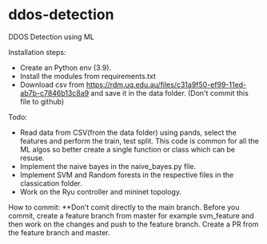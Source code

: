 # ddos-detection
DDOS Detection using ML 

Installation steps:
* Create an Python env (3.9).
* Install the modules from requirements.txt
* Download csv from https://rdm.uq.edu.au/files/c31a9f50-ef99-11ed-ab7b-c7846b13c8a9 and save it in  the data folder. (Don't commit this file to github)

Todo: 
* Read data from CSV(from the data folder) using pands, select the features and perform the train, test split. This code is common for all the ML algos so better create a single function or class which can be resuse. 
* Implement the naive bayes  in the naive_bayes.py file. 
* Implement SVM and Random forests in the respective files in the classication folder. 
* Work on the Ryu controller and mininet topology. 

How to commit: 
**Don't comit directly to the main branch. 
Before you commit, create a feature branch from master for example svm_feature and then work on the changes and push to the feature branch. Create a PR from the feature branch and master. 
 


